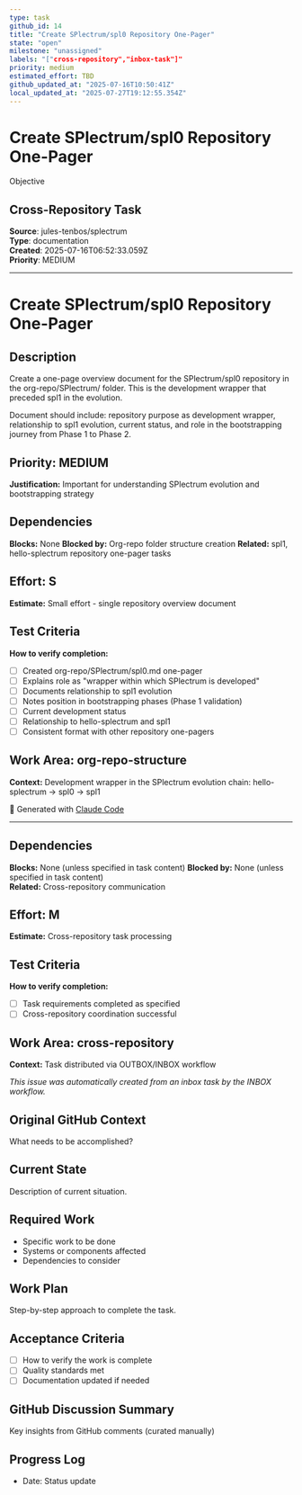 ```yaml
---
type: task
github_id: 14
title: "Create SPlectrum/spl0 Repository One-Pager"
state: "open"
milestone: "unassigned"
labels: "["cross-repository","inbox-task"]"
priority: medium
estimated_effort: TBD
github_updated_at: "2025-07-16T10:50:41Z"
local_updated_at: "2025-07-27T19:12:55.354Z"
---
```


# Create SPlectrum/spl0 Repository One-Pager

Objective
## Cross-Repository Task

**Source**: jules-tenbos/splectrum  
**Type**: documentation  
**Created**: 2025-07-16T06:52:33.059Z  
**Priority**: MEDIUM

---


# Create SPlectrum/spl0 Repository One-Pager

## Description
Create a one-page overview document for the SPlectrum/spl0 repository in the org-repo/SPlectrum/ folder. This is the development wrapper that preceded spl1 in the evolution.

Document should include: repository purpose as development wrapper, relationship to spl1 evolution, current status, and role in the bootstrapping journey from Phase 1 to Phase 2.

## Priority: MEDIUM
**Justification:** Important for understanding SPlectrum evolution and bootstrapping strategy

## Dependencies
**Blocks:** None
**Blocked by:** Org-repo folder structure creation
**Related:** spl1, hello-splectrum repository one-pager tasks

## Effort: S
**Estimate:** Small effort - single repository overview document

## Test Criteria
**How to verify completion:**
- [ ] Created org-repo/SPlectrum/spl0.md one-pager
- [ ] Explains role as "wrapper within which SPlectrum is developed"
- [ ] Documents relationship to spl1 evolution
- [ ] Notes position in bootstrapping phases (Phase 1 validation)
- [ ] Current development status
- [ ] Relationship to hello-splectrum and spl1
- [ ] Consistent format with other repository one-pagers

## Work Area: org-repo-structure
**Context:** Development wrapper in the SPlectrum evolution chain: hello-splectrum → spl0 → spl1

🤖 Generated with [Claude Code](https://claude.ai/code)

---

## Dependencies
**Blocks:** None (unless specified in task content)
**Blocked by:** None (unless specified in task content)  
**Related:** Cross-repository communication

## Effort: M
**Estimate:** Cross-repository task processing

## Test Criteria
**How to verify completion:**
- [ ] Task requirements completed as specified
- [ ] Cross-repository coordination successful

## Work Area: cross-repository
**Context:** Task distributed via OUTBOX/INBOX workflow

*This issue was automatically created from an inbox task by the INBOX workflow.*


## Original GitHub Context
What needs to be accomplished?

## Current State
Description of current situation.

## Required Work
- Specific work to be done
- Systems or components affected
- Dependencies to consider

## Work Plan
Step-by-step approach to complete the task.

## Acceptance Criteria
- [ ] How to verify the work is complete
- [ ] Quality standards met
- [ ] Documentation updated if needed

## GitHub Discussion Summary
Key insights from GitHub comments (curated manually)

## Progress Log
- Date: Status update